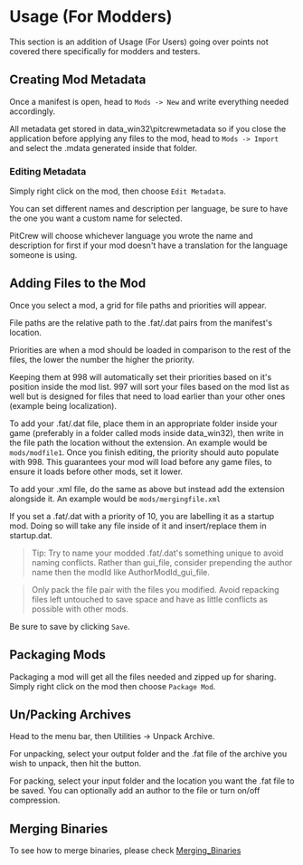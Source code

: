 ﻿
# Usage (For Modders)

This section is an addition of Usage (For Users) going over points not covered there specifically for modders and testers.

## Creating Mod Metadata

Once a manifest is open, head to `Mods -> New` and write everything needed accordingly.

All metadata get stored in data_win32\pitcrewmetadata so if you close the application before applying any files to the mod, head to `Mods -> Import` and select the .mdata generated inside that folder.

### Editing Metadata
Simply right click on the mod, then choose `Edit Metadata`.

You can set different names and description per language, be sure to have the one you want a custom name for selected.

PitCrew will choose whichever language you wrote the name and description for first if your mod doesn't have a translation for the language someone is using.

## Adding Files to the Mod
Once you select a mod, a grid for file paths and priorities will appear.

File paths are the relative path to the .fat/.dat pairs from the manifest's location.

Priorities are when a mod should be loaded in comparison to the rest of the files, the lower the number the higher the priority.

Keeping them at 998 will automatically set their priorities based on it's position inside the mod list. 997 will sort your files based on the mod list as well but is designed for files that need to load earlier than your other ones (example being localization).

To add your .fat/.dat file, place them in an appropriate folder inside your game (preferably in a folder called mods inside data_win32), then write in the file path the location without the extension. An example would be `mods/modfile1`. Once you finish editing, the priority should auto populate with 998. This guarantees your mod will load before any game files, to ensure it loads before other mods, set it lower.

To add your .xml file, do the same as above but instead add the extension alongside it. An example would be `mods/mergingfile.xml`

If you set a .fat/.dat with a priority of 10, you are labelling it as a startup mod. Doing so will take any file inside of it and insert/replace them in startup.dat. 

> Tip: Try to name your modded .fat/.dat's something unique to avoid naming conflicts. Rather than gui_file, consider prepending the author name then the modId like AuthorModId_gui_file.

> Only pack the file pair with the files you modified. Avoid repacking files left untouched to save space and have as little conflicts as possible with other mods.

Be sure to save by clicking `Save`.

## Packaging Mods
Packaging a mod will get all the files needed and zipped up for sharing. Simply right click on the mod then choose `Package Mod`.

## Un/Packing Archives
Head to the menu bar, then Utilities -> Unpack Archive.

For unpacking, select your output folder and the .fat file of the archive you wish to unpack, then hit the button.

For packing, select your input folder and the location you want the .fat file to be saved. You can optionally add an author to the file or turn on/off compression.

## Merging Binaries
To see how to merge binaries, please check [Merging_Binaries](Merging_Binaries.md)